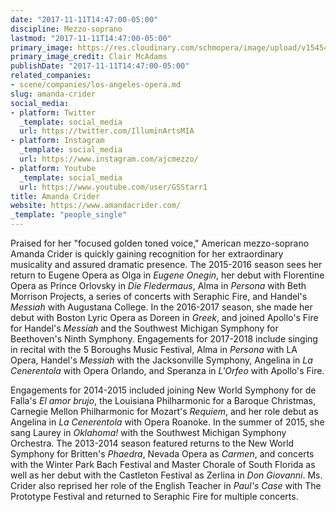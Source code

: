 ```yaml
---
date: "2017-11-11T14:47:00-05:00"
discipline: Mezzo-soprano
lastmod: "2017-11-11T14:47:00-05:00"
primary_image: https://res.cloudinary.com/schmopera/image/upload/v1545409169/media/webhook-uploads/1510429379371/amanda_crider_alma_in_persona.jpg.jpg
primary_image_credit: Clair McAdams
publishDate: "2017-11-11T14:47:00-05:00"
related_companies:
- scene/companies/los-angeles-opera.md
slug: amanda-crider
social_media:
- platform: Twitter
  _template: social_media
  url: https://twitter.com/IlluminArtsMIA
- platform: Instagram
  _template: social_media
  url: https://www.instagram.com/ajcmezzo/
- platform: Youtube
  _template: social_media
  url: https://www.youtube.com/user/GSStarr1
title: Amanda Crider
website: https://www.amandacrider.com/
_template: "people_single"
---
```


Praised for her "focused golden toned voice," American mezzo-soprano Amanda Crider is quickly gaining recognition for her extraordinary musicality and assured dramatic presence. The 2015-2016 season sees her return to Eugene Opera as Olga in *Eugene Onegin*, her debut with Florentine Opera as Prince Orlovsky in *Die Fledermaus*, Alma in *Persona* with Beth Morrison Projects, a series of concerts with Seraphic Fire, and Handel's *Messiah* with Augustana College. In the 2016-2017 season, she made her debut with Boston Lyric Opera as Doreen in *Greek*, and joined Apollo's Fire for Handel's *Messiah* and the Southwest Michigan Symphony for Beethoven's Ninth Symphony. Engagements for 2017-2018 include singing in recital with the 5 Boroughs Music Festival, Alma in *Persona* with LA Opera, Handel's *Messiah* with the Jacksonville Symphony, Angelina in *La Cenerentola* with Opera Orlando, and Speranza in *L'Orfeo* with Apollo's Fire.

Engagements for 2014-2015 included joining New World Symphony for de Falla's *El amor brujo*, the Louisiana Philharmonic for a Baroque Christmas, Carnegie Mellon Philharmonic for Mozart's *Requiem*, and her role debut as Angelina in *La Cenerentola* with Opera Roanoke. In the summer of 2015, she sang Laurey in *Oklahoma!* with the Southwest Michigan Symphony Orchestra. The 2013-2014 season featured returns to the New World Symphony for Britten's *Phaedra*, Nevada Opera as *Carmen*, and concerts with the Winter Park Bach Festival and Master Chorale of South Florida as well as her debut with the Castleton Festival as Zerlina in *Don Giovanni*. Ms. Crider also reprised her role of the English Teacher in *Paul's Case* with The Prototype Festival and returned to Seraphic Fire for multiple concerts.
